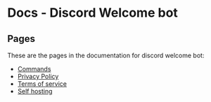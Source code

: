 # Docs - Discord Welcome bot

## Pages

These are the pages in the documentation for discord welcome bot:
- [Commands](commands.md)
- [Privacy Policy](privacy-policy.md)
- [Terms of service](terms.md)
- [Self hosting](self-hosting.md)
